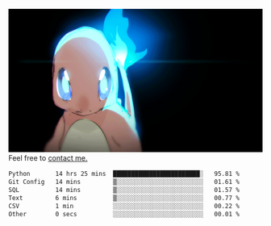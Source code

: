 [gif]: https://raw.githubusercontent.com/uysalserkan/uysalserkan/master/charmander-2.gif

![gif]
Feel free to [contact me.](mailto:uysalserkan08@gmail.com)
<!--
<div align="center">
<p>Profile Visitor Counter</p>
<img src="https://profile-counter.glitch.me/uysalserkan/count.svg" alt="hit counter" align="center">
</div>
-->
<!--START_SECTION:waka-->

```text
Python       14 hrs 25 mins  ████████████████████████░   95.81 %
Git Config   14 mins         ▒░░░░░░░░░░░░░░░░░░░░░░░░   01.61 %
SQL          14 mins         ▒░░░░░░░░░░░░░░░░░░░░░░░░   01.57 %
Text         6 mins          ▒░░░░░░░░░░░░░░░░░░░░░░░░   00.77 %
CSV          1 min           ░░░░░░░░░░░░░░░░░░░░░░░░░   00.22 %
Other        0 secs          ░░░░░░░░░░░░░░░░░░░░░░░░░   00.01 %
```

<!--END_SECTION:waka-->

